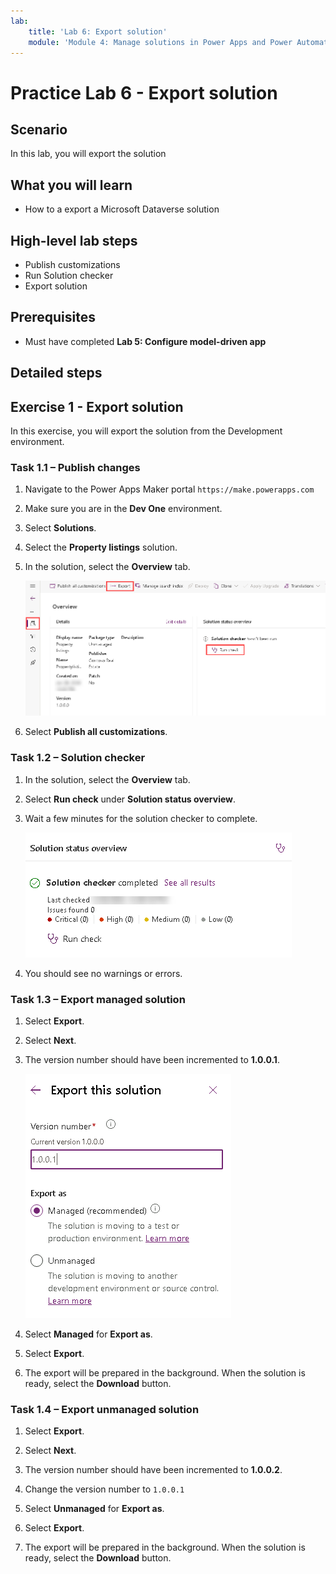 ```yaml
---
lab:
    title: 'Lab 6: Export solution'
    module: 'Module 4: Manage solutions in Power Apps and Power Automate'
---
```


# Practice Lab 6 - Export solution

## Scenario

In this lab, you will export the solution

## What you will learn

- How to a export a Microsoft Dataverse solution

## High-level lab steps

- Publish customizations
- Run Solution checker
- Export solution
  
## Prerequisites

- Must have completed **Lab 5: Configure model-driven app**

## Detailed steps

## Exercise 1 - Export solution

In this exercise, you will export the solution from the Development environment.

### Task 1.1 – Publish changes

1. Navigate to the Power Apps Maker portal `https://make.powerapps.com`

1. Make sure you are in the **Dev One** environment.

1. Select **Solutions**.

1. Select the **Property listings** solution.

1. In the solution, select the **Overview** tab.

    ![Solution overview page.](../media/solution-overview.png)

1. Select **Publish all customizations**.


### Task 1.2 – Solution checker

1. In the solution, select the **Overview** tab.

1. Select **Run check** under **Solution status overview**.

1. Wait a few minutes for the solution checker to complete.

    ![Solution checker results page.](../media/solution-checker.png)

1. You should see no warnings or errors.


### Task 1.3 – Export managed solution

1. Select **Export**.

1. Select **Next**.

1. The version number should have been incremented to **1.0.0.1**.

    ![Export solution pane.](../media/export-solution.png)

1. Select **Managed** for **Export as**.

1. Select **Export**.

1. The export will be prepared in the background. When the solution is ready, select the **Download** button.


### Task 1.4 – Export unmanaged solution

1. Select **Export**.

1. Select **Next**.

1. The version number should have been incremented to **1.0.0.2**.

1. Change the version number to `1.0.0.1`

1. Select **Unmanaged** for **Export as**.

1. Select **Export**.

1. The export will be prepared in the background. When the solution is ready, select the **Download** button.

